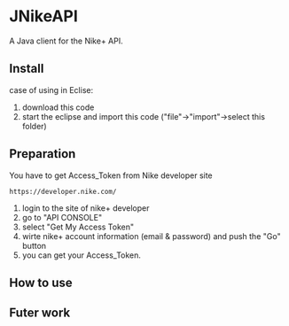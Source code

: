 JNikeAPI
========
A Java client for the Nike+ API. 

Install
--------
case of using in Eclise:
1. download this code
2. start the eclipse and import this code ("file"->"import"->select this folder)


Preparation
--------
You have to get Access_Token from Nike developer site

    https://developer.nike.com/

1. login to the site of nike+ developer
2. go to "API CONSOLE"
3. select "Get My Access Token"
4. wirte nike+ account information (email & password) and push the "Go" button
5. you can get your Access_Token. 

How to use
--------


Futer work
--------



